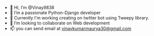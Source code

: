 - 👋 Hi, I’m @Vinay9838
- 👀 I’m a passionate Python-Django developer
- 🌱 Currently I'm working  creating on twitter bot using Tweepy library.
- 💞️ I’m looking to collaborate on Web development
- 📫 you can send email at vinaykumarmaurya30@gmail.com

<!---
Vinay9838/Vinay9838 is a ✨ special ✨ repository because its `README.md` (this file) appears on your GitHub profile.
You can click the Preview link to take a look at your changes.
--->
